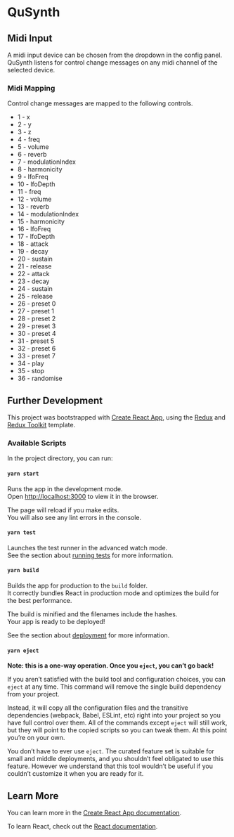 # QuSynth

## Midi Input
A midi input device can be chosen from the dropdown in the config panel. QuSynth listens for control change messages on any midi channel of the selected device.

### Midi Mapping
Control change messages are mapped to the following controls.
* 1 - x
* 2 - y
* 3 - z
* 4 - freq
* 5 - volume
* 6 - reverb
* 7 - modulationIndex
* 8 - harmonicity
* 9 - lfoFreq
* 10 - lfoDepth
* 11 - freq
* 12 - volume
* 13 - reverb
* 14 - modulationIndex
* 15 - harmonicity
* 16 - lfoFreq
* 17 - lfoDepth
* 18 - attack
* 19 - decay
* 20 - sustain
* 21 - release
* 22 - attack
* 23 - decay
* 24 - sustain
* 25 - release
* 26 - preset 0
* 27 - preset 1
* 28 - preset 2
* 29 - preset 3
* 30 - preset 4
* 31 - preset 5
* 32 - preset 6
* 33 - preset 7
* 34 - play
* 35 - stop
* 36 - randomise

## Further Development

This project was bootstrapped with [Create React App](https://github.com/facebook/create-react-app), using the [Redux](https://redux.js.org/) and [Redux Toolkit](https://redux-toolkit.js.org/) template.

### Available Scripts

In the project directory, you can run:

#### `yarn start`

Runs the app in the development mode.<br />
Open [http://localhost:3000](http://localhost:3000) to view it in the browser.

The page will reload if you make edits.<br />
You will also see any lint errors in the console.

#### `yarn test`

Launches the test runner in the advanced watch mode.<br />
See the section about [running tests](https://facebook.github.io/create-react-app/docs/running-tests) for more information.

#### `yarn build`

Builds the app for production to the `build` folder.<br />
It correctly bundles React in production mode and optimizes the build for the best performance.

The build is minified and the filenames include the hashes.<br />
Your app is ready to be deployed!

See the section about [deployment](https://facebook.github.io/create-react-app/docs/deployment) for more information.

#### `yarn eject`

**Note: this is a one-way operation. Once you `eject`, you can’t go back!**

If you aren’t satisfied with the build tool and configuration choices, you can `eject` at any time. This command will remove the single build dependency from your project.

Instead, it will copy all the configuration files and the transitive dependencies (webpack, Babel, ESLint, etc) right into your project so you have full control over them. All of the commands except `eject` will still work, but they will point to the copied scripts so you can tweak them. At this point you’re on your own.

You don’t have to ever use `eject`. The curated feature set is suitable for small and middle deployments, and you shouldn’t feel obligated to use this feature. However we understand that this tool wouldn’t be useful if you couldn’t customize it when you are ready for it.

## Learn More

You can learn more in the [Create React App documentation](https://facebook.github.io/create-react-app/docs/getting-started).

To learn React, check out the [React documentation](https://reactjs.org/).
